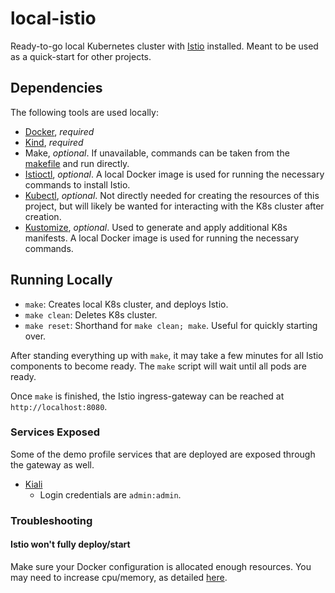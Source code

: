 # local-istio

Ready-to-go local Kubernetes cluster with [Istio](https://istio.io/) installed.
Meant to be used as a quick-start for other projects.

## Dependencies

The following tools are used locally:

- [Docker](https://docs.docker.com/install/), *required*
- [Kind](https://kind.sigs.k8s.io/), *required*
- Make, *optional*.
If unavailable, commands can be taken from the [makefile](./makefile) and run directly.
- [Istioctl](https://istio.io/docs/setup/install/istioctl/), *optional*.
A local Docker image is used for running the necessary commands to install Istio.
- [Kubectl](https://kubernetes.io/docs/tasks/tools/install-kubectl/), *optional*.
Not directly needed for creating the resources of this project,
but will likely be wanted for interacting with the K8s cluster after creation.
- [Kustomize](https://kustomize.io/), *optional*.
Used to generate and apply additional K8s manifests.
A local Docker image is used for running the necessary commands.

## Running Locally

- `make`: Creates local K8s cluster, and deploys Istio.
- `make clean`: Deletes K8s cluster.
- `make reset`: Shorthand for `make clean; make`.
Useful for quickly starting over.

After standing everything up with `make`, it may take a few minutes for all Istio components to become ready.
The `make` script will wait until all pods are ready.

Once `make` is finished, the Istio ingress-gateway can be reached at `http://localhost:8080`.

### Services Exposed

Some of the demo profile services that are deployed are exposed through the gateway as well.

- [Kiali](http://localhost:8080/kiali)
    - Login credentials are `admin:admin`.

### Troubleshooting

#### Istio won't fully deploy/start

Make sure your Docker configuration is allocated enough resources.
You may need to increase cpu/memory, as detailed [here](https://istio.io/docs/setup/platform-setup/docker/).
